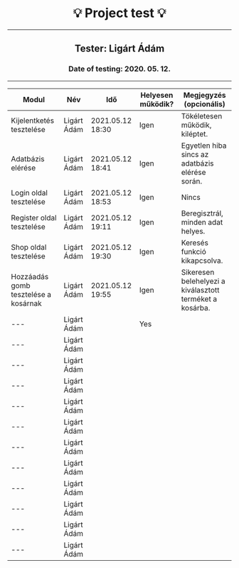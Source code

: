 <h1 align= "center">💡️ Project test 💡️</h1>
<hr>
<h2 align= "center"> Tester: Ligárt Ádám </h2>
<h3 align= "center"> Date of testing: 2020. 05. 12. </h3>
<hr>

| Modul | Név | Idő | Helyesen működik? | Megjegyzés (opcionális) |
|-------|------|------|--------------------------|-----------|
| Kijelentketés tesztelése | Ligárt Ádám | 2021.05.12 18:30 | Igen | Tökéletesen működik, kiléptet. |
| Adatbázis elérése | Ligárt Ádám | 2021.05.12 18:41 | Igen | Egyetlen hiba sincs az adatbázis elérése során. |
| Login oldal tesztelése | Ligárt Ádám | 2021.05.12 18:53 | Igen | Nincs |
| Register oldal tesztelése | Ligárt Ádám | 2021.05.12 19:11 | Igen | Beregisztrál, minden adat helyes. |
| Shop oldal tesztelése | Ligárt Ádám | 2021.05.12 19:30 | Igen | Keresés funkció kikapcsolva. |
| Hozzáadás gomb tesztelése a kosárnak | Ligárt Ádám | 2021.05.12 19:55 | Igen | Sikeresen belehelyezi a kiválasztott terméket a kosárba. |
| --- | Ligárt Ádám |  | Yes |  |
| --- | Ligárt Ádám |  |  |  |
| --- | Ligárt Ádám |  |  |  |
| --- | Ligárt Ádám |  |  |  |
| --- | Ligárt Ádám |  |  |  |
| --- | Ligárt Ádám |  |  |  |
| --- | Ligárt Ádám |  |  |  |  |
| --- | Ligárt Ádám |  |  |   |
| --- | Ligárt Ádám |  |  |  |
| --- | Ligárt Ádám |  |  |  |
| --- | Ligárt Ádám |  |  |  |
| --- | Ligárt Ádám |  |  |  |

